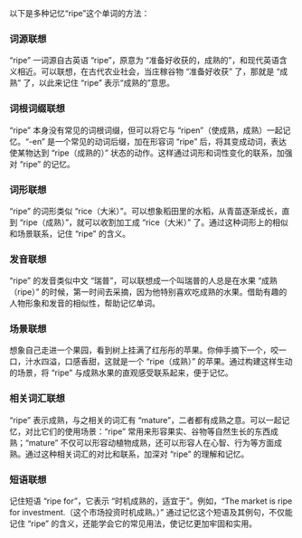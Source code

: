 以下是多种记忆“ripe”这个单词的方法：

### 词源联想
“ripe” 一词源自古英语 “ripe”，原意为 “准备好收获的，成熟的”，和现代英语含义相近。可以联想，在古代农业社会，当庄稼谷物 “准备好收获” 了，那就是 “成熟” 了，以此来记住 “ripe” 表示“成熟的”意思。 

### 词根词缀联想
“ripe” 本身没有常见的词根词缀，但可以将它与 “ripen”（使成熟，成熟）一起记忆。“-en” 是一个常见的动词后缀，加在形容词 “ripe” 后，将其变成动词，表达使某物达到 “ripe（成熟的）” 状态的动作。这样通过词形和词性变化的联系，加强对 “ripe” 的记忆。 

### 词形联想
“ripe” 的词形类似 “rice（大米）”。可以想象稻田里的水稻，从青苗逐渐成长，直到 “ripe（成熟）”，就可以收割加工成 “rice（大米）” 了。通过这种词形上的相似和场景联系，记住 “ripe” 的含义。 

### 发音联想
“ripe” 的发音类似中文 “瑞普”，可以联想成一个叫瑞普的人总是在水果 “成熟（ripe）” 的时候，第一时间去采摘，因为他特别喜欢吃成熟的水果。借助有趣的人物形象和发音的相似性，帮助记忆单词。 

### 场景联想
想象自己走进一个果园，看到树上挂满了红彤彤的苹果。你伸手摘下一个，咬一口，汁水四溢，口感香甜，这就是一个 “ripe（成熟）” 的苹果。通过构建这样生动的场景，将 “ripe” 与成熟水果的直观感受联系起来，便于记忆。 

### 相关词汇联想
“ripe” 表示成熟，与之相关的词汇有 “mature”，二者都有成熟之意。可以一起记忆，对比它们的使用场景：“ripe” 常用来形容果实、谷物等自然生长的东西成熟；“mature” 不仅可以形容动植物成熟，还可以形容人在心智、行为等方面成熟。通过这种相关词汇的对比和联系，加深对 “ripe” 的理解和记忆。 

### 短语联想
记住短语 “ripe for”，它表示 “时机成熟的，适宜于”。例如，“The market is ripe for investment.（这个市场投资时机成熟。）” 通过记忆这个短语及其例句，不仅能记住 “ripe” 的含义，还能学会它的常见用法，使记忆更加牢固和实用。 